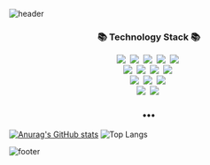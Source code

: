 ![header](https://capsule-render.vercel.app/api?type=waving&color=auto&height=200&fontSize=60)

<!--<h3 align="center"> 👋 Hi there 👋 </h3>-->
<p align="center">

</p>
<h3 align="center">📚 Technology Stack 📚</h3>
<p align="center">
  <img src="https://img.shields.io/badge/C%23-00599C?style=flat-square&logo=C%23&logoColor=white"/></a>&nbsp
  <img src="https://img.shields.io/badge/Java-007396?style=flat-square&logo=Java&logoColor=white"/></a>&nbsp
  <img src="https://img.shields.io/badge/Javascript-ffb13b?style=flat-square&logo=javascript&logoColor=white"/></a>&nbsp 
  <img src="https://img.shields.io/badge/Python-3766AB?style=flat-square&logo=Python&logoColor=white"/></a>&nbsp 
  <img src="https://img.shields.io/badge/PHP-1572B6?style=flat-square&logo=PHP&logoColor=white"/></a>&nbsp 
  <br>
  <img src="https://img.shields.io/badge/.Net-11B48A?style=flat-square&logo=.Net&logoColor=white"/></a>&nbsp
  <img src="https://img.shields.io/badge/SpringBoot-6DB33F?style=flat-square&logo=Spring&logoColor=white"/></a>&nbsp 
  <img src="https://img.shields.io/badge/nodedotjs-092E20?style=flat-square&logo=nodedotjs&logoColor=white"/></a>&nbsp
  <img src="https://img.shields.io/badge/-Express.js-green"/>&nbsp
  <br>
  <img src="https://img.shields.io/badge/MSSQL-DB3552?style=flat-square&logo=microsoftsqlserver&logoColor=white"/></a>&nbsp 
  <img src="https://img.shields.io/badge/Mysql-E6B91E?style=flat-square&logo=mysql&logoColor=white"/></a>&nbsp 
  <img src="https://img.shields.io/badge/Mariadb-E6B91E?style=flat-square&logo=mariadb&logoColor=white"/></a>&nbsp 
  <br>
  <img src="https://img.shields.io/badge/Git-005571?style=flat-square&logo=git&logoColor=white"/></a>&nbsp 
  <img src="https://img.shields.io/badge/svn-333664?style=flat-square&logo=subversion&logoColor=white"/></a>&nbsp 
  <br>
</p>

<h3 align="center">•••</h3>

[![Anurag's GitHub stats](https://github-readme-stats.vercel.app/api?username=gitNumbers&hide=stars&rank_icon=github)](https://github.com/anuraghazra/github-readme-stats)
![Top Langs](https://github-readme-stats.vercel.app/api/top-langs/?username=gitNumbers&layout=compact)


![footer](https://capsule-render.vercel.app/api?type=waving&color=auto&height=100&section=footer)
